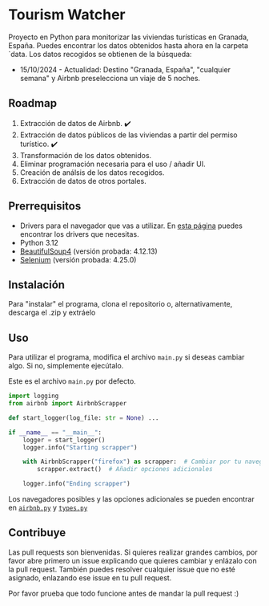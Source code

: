 # Tourism Watcher

Proyecto en Python para monitorizar las viviendas turísticas en Granada, España. Puedes encontrar los datos obtenidos hasta ahora en la carpeta `data.
Los datos recogidos se obtienen de la búsqueda:

 - 15/10/2024 - Actualidad: Destino "Granada, España", "cualquier semana" y Airbnb preselecciona un viaje de 5 noches.

## Roadmap

1. Extracción de datos de Airbnb. ✔️
2. Extracción de datos públicos de las viviendas a partir del permiso turístico. ✔️
3. Transformación de los datos obtenidos.
4. Eliminar programación necesaria para el uso / añadir UI.
5. Creación de análsis de los datos recogidos.
6. Extracción de datos de otros portales.

## Prerrequisitos

- Drivers para el navegador que vas a utilizar. En [esta página](https://www.selenium.dev/downloads/) puedes encontrar los drivers que necesitas.
- Python 3.12
- [BeautifulSoup4](https://pypi.org/project/beautifulsoup4/) (versión probada: 4.12.13)
- [Selenium](https://pypi.org/project/selenium/) (versión probada: 4.25.0)

## Instalación

Para "instalar" el programa, clona el repositorio o, alternativamente, descarga el .zip y extráelo

## Uso

Para utilizar el programa, modifica el archivo `main.py` si deseas cambiar algo. Si no, simplemente ejecútalo.

Este es el archivo `main.py` por defecto.
```python
import logging
from airbnb import AirbnbScrapper

def start_logger(log_file: str = None) ...

if __name__ == "__main__":
    logger = start_logger()
    logger.info("Starting scrapper")

    with AirbnbScrapper("firefox") as scrapper:  # Cambiar por tu navegador
        scrapper.extract()  # Añadir opciones adicionales

    logger.info("Ending scrapper")
```

Los navegadores posibles y las opciones adicionales se pueden encontrar en [`airbnb.py`](airbnb/airbnb.py) y [`types.py`](airbnb/types.py)

## Contribuye

Las pull requests son bienvenidas. Si quieres realizar grandes cambios, por favor abre primero un issue explicando que quieres cambiar y enlázalo con la pull request.
También puedes resolver cualquier issue que no esté asignado, enlazando ese issue en tu pull request.

Por favor prueba que todo funcione antes de mandar la pull request :)
